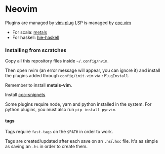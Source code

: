 # Neovim

Plugins are managed by [vim-plug](https://github.com/junegunn/vim-plug)
LSP is managed by [coc.vim](https://github.com/neoclide/coc.nvim)
- For scala: [metals](https://scalameta.org/metals/docs/editors/vim.html)
- For haskell: [hie-haskell](https://github.com/haskell/haskell-ide-engine)

### Installing from scratches

Copy all this repository files inside `~/.config/nvim`.

Then open nvim (an error message will appear, you can ignore it) and install
the plugins added through `config/init.vim` via `:PlugInstall`.

Remember to install __metals-vim__.

Install [coc-snippets](https://github.com/neoclide/coc-snippets)

Some plugins require node, yarn and python installed in the system.
For python plugins, you must also run `pip install pynvim`.

#### tags

Tags require `fast-tags` on the `$PATH` in order to work.

Tags are created/updated after each save on an `.hs`/`.hsc` file.
It's as simple as saving an `.hs` in order to create them.

